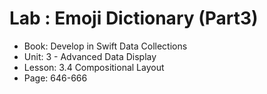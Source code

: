 #  Lab : Emoji Dictionary (Part3)

- Book: Develop in Swift Data Collections
- Unit: 3 - Advanced Data Display
- Lesson: 3.4 Compositional Layout
- Page: 646-666
